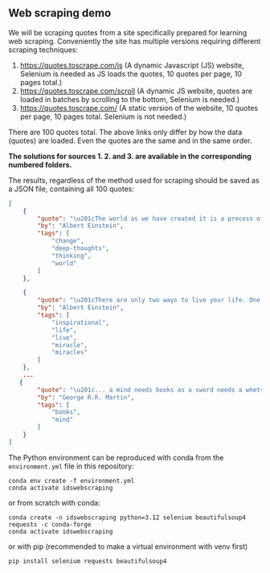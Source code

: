 ## Web scraping demo

We will be scraping quotes from a site specifically prepared for learning web scraping. Conveniently the site has multiple versions requiring different scraping techniques:
1. https://quotes.toscrape.com/js (A dynamic Javascript (JS) website, Selenium is needed as JS loads the quotes, 10 quotes per page, 10 pages total.)
2. https://quotes.toscrape.com/scroll (A dynamic JS website, quotes are loaded in batches by scrolling to the bottom, Selenium is needed.)
3. https://quotes.toscrape.com/ (A static version of the website, 10 quotes per page, 10 pages total. Selenium is not needed.)

There are 100 quotes total. The above links only differ by how the data (quotes) are loaded. Even the quotes are the same and in the same order.

**The solutions for sources 1. 2. and 3. are available in the corresponding numbered folders.**

The results, regardless of the method used for scraping should be saved as a JSON file, containing all 100 quotes:

```json
[
    {
        "quote": "\u201cThe world as we have created it is a process of our thinking. It cannot be changed without changing our thinking.\u201d",
        "by": "Albert Einstein",
        "tags": [
            "change",
            "deep-thoughts",
            "thinking",
            "world"
        ]
    },

    {
        "quote": "\u201cThere are only two ways to live your life. One is as though nothing is a miracle. The other is as though everything is a miracle.\u201d",
        "by": "Albert Einstein",
        "tags": [
            "inspirational",
            "life",
            "live",
            "miracle",
            "miracles"
        ]
    },
    ...
   {
        "quote": "\u201c... a mind needs books as a sword needs a whetstone, if it is to keep its edge.\u201d",
        "by": "George R.R. Martin",
        "tags": [
            "books",
            "mind"
        ]
    }
]
```



The Python environment can be reproduced with conda from the `environment.yml` file in this repository:
```
conda env create -f environment.yml
conda activate idswebscraping
```

or from scratch with conda:
```
conda create -n idswebscraping python=3.12 selenium beautifulsoup4 requests -c conda-forge
conda activate idswebscraping
```

or with pip (recommended to make a virtual environment with venv first)
```
pip install selenium requests beautifulsoup4
```
